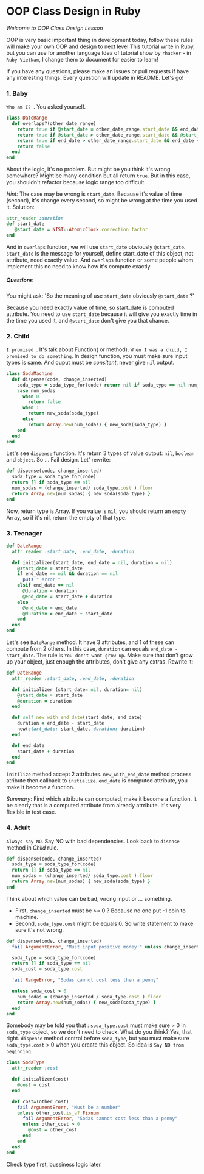 # OOP Class Design in Ruby
*Welcome to OOP Class Design Lesson*

OOP is very basic important thing in development today, follow these rules will make your own OOP and design to next level
This tutorial write in Ruby, but you can use for another language
Idea of tutorial show by `rhacker` - in `Ruby VietNam`, I change them to document for easier to learn!

If you have any questions, please make an issues or pull requests if have any interesting things. Every question will update in README.
Let's go!

### 1. Baby
`Who am I? `. You asked yourself.

```ruby
class DateRange
  def overlaps?(other_date_range)
    return true if @start_date = other_date_range.start_date && end_date > other_date_range.end_date
    return true if @start_date > other_date_range.start_date && @start_date  < other_date_range.end_date
    return true if end_date > other_date_range.start_date && end_date < other_date_range.end_date
    return false
  end
end
```

About the logic, it's no problem. But might be you think it's wrong somewhere?
Might be many condition but all return `true`.
But in this case, you shouldn't refactor because logic range too difficult.
 
*Hint:*
 The case may be wrong is `start_date`. Because it's value of time (second), it's change every second, so might be wrong at the time you used it.
 Solution:
 ```ruby
 attr_reader :duration
 def start_date
    @start_date = NIST::AtomicClock.correction_factor
 end
 ```
 And in `overlaps` function, we will use `start_date` obviously `@start_date`. `start_date` is the message for yourself, define start_date of this object, not attribute, need exactly value.
 And `overlaps` function or some people whom implement this no need to know how it's compute exactly.

##### Questions

 You might ask: 'So the meaning of use `start_date` obviously `@start_date` ?'

 Because you need exactly value of time, so start_date is computed attribute. You need to use `start_date` because it will give you exactly time in the time you used it, and `@start_date` don't give you that chance.


### 2. Child
`I promised `.
It's talk about Function( or method). `When I was a child, I promised to do something`.
In design function, you must make sure input types is same. And ouput must be *consitent*, never give `nil` output.

```ruby
class SodaMachine
  def dispense(code, change_inserted)
    soda_type = soda_type_for(code) return nil if soda_type == nil num_sodas = (change_inserted/ soda_type.cost).floor
    case num_sodas
      when 0
        return false
      when 1
        return new_soda(soda_type)
      else
        return Array.new(num_sodas) { new_soda(soda_type) }
    end
  end
end
```


Let's see `dispense` function. It's return 3 types of value output: `nil`, `boolean` and `object`. So ... Fail design. Let' rewrite:

```ruby
def dispense(code, change_inserted)
  soda_type = soda_type_for(code)
  return [] if soda_type == nil
  num_sodas = (change_inserted/ soda_type.cost ).floor
  return Array.new(num_sodas) { new_soda(soda_type) }
end
```

Now, return type is Array. If you value is `nil`, you should return an `empty` Array, so if it's nil, return the empty of that type.



### 3. Teenager

```ruby
def DateRange
  attr_reader :start_date, :end_date, :duration

  def initializer(start_date, end_date = nil, duration = nil)
    @start_date = start_date
    if end_date == nil && duration == nil
      puts " error "
    elsif end_date == nil
      @duration = duration
      @end_date = start_date + duration
    else
      @end_date = end_date
      @duration = end_date + start_date
    end
  end
end
```


Let's see `DateRange` method. It have 3 attributes, and 1 of these can compute from 2 others. In this case, `duration` can equals `end_date - start_date`.
The rule is `You don't want grow up`. Make sure that don't grow up your object, just enough the attributes, don't give any extras. Rewrite it:

```ruby
def DateRange
  attr_reader :start_date, :end_date, :duration

  def initializer (start_date= nil, duration= nil)
    @start_date = start_date
    @duration = duration
  end

  def self.new_with_end_date(start_date, end_date)
    duration = end_date - start_date
    new(start_date: start_date, duration: duration)
  end

  def end_date
    start_date + duration
  end
end
```

`initilize` method accept 2 attributes. `new_with_end_date` method process atribute then callback to `initialize`. `end_date` is computed attribute, you make it become a function.

*Summary*: Find which attribute can computed, make it become a function. It be clearly that is a computed attribute from already atrribute. It's very flexible in test case.



### 4. Adult
`Always say NO`. Say NO with bad dependencies. Look back to `disense` method in *Child* rule.

```ruby
def dispense(code, change_inserted)
  soda_type = soda_type_for(code)
  return [] if soda_type == nil
  num_sodas = (change_inserted/ soda_type.cost ).floor
  return Array.new(num_sodas) { new_soda(soda_type) }
end
```

Think about which value can be bad, wrong input or ... something.
- First, `change_inserted` must be >= 0 ? Because no one put -1 coin to machine.
- Second, `soda_type.cost` might be equals 0.
So write statement to make sure it's not wrong.

```ruby
def dispense(code, change_inserted)
  fail ArgumentError, "Must input positive money!" unless change_inserted >= 0

  soda_type = soda_type_for(code)
  return [] if soda_type == nil
  soda_cost = soda_type.cost

  fail RangeError, "Sodas cannot cost less then a penny"

  unless soda_cost > 0
    num_sodas = (change_inserted / soda_type.cost ).floor
    return Array.new(num_sodas) { new_soda(soda_type) }
  end
end
```

Somebody may be told you that : `soda_type.cost` must make sure > 0 in `soda_type` object, so we don't need to check. What do you think?
Yes, that right. `dispense` method control before `soda_type`, but you must make sure `soda_type.cost` > 0 when you create this object.
So idea is `Say NO from beginning`.

```ruby
class SodaType
  attr_reader :cost

  def initializer(cost)
    @cost = cost
  end

  def cost=(other_cost)
    fail ArgumentErorr, "Must be a number"
    unless other_cost.is_a? Fixnum
      fail ArgumentError, "Sodas cannot cost less than a penny"
      unless other_cost > 0
        @cost = other_cost
      end
    end
  end
end
```

Check type first, bussiness logic later.

